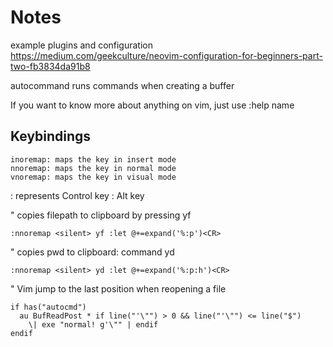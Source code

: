 # Notes

example plugins and configuration
https://medium.com/geekculture/neovim-configuration-for-beginners-part-two-fb3834da91b8


autocommand runs commands when creating a buffer

If you want to know more about anything on vim, just use :help name


## Keybindings


```
inoremap: maps the key in insert mode
nnoremap: maps the key in normal mode
vnoremap: maps the key in visual mode
```
<C> : represents Control key
<A> : Alt key

" copies filepath to clipboard by pressing yf
```
:nnoremap <silent> yf :let @+=expand('%:p')<CR>
```

" copies pwd to clipboard: command yd
```
:nnoremap <silent> yd :let @+=expand('%:p:h')<CR>
```

" Vim jump to the last position when reopening a file
```
if has("autocmd")
  au BufReadPost * if line("'\"") > 0 && line("'\"") <= line("$")
    \| exe "normal! g'\"" | endif
endif
```
